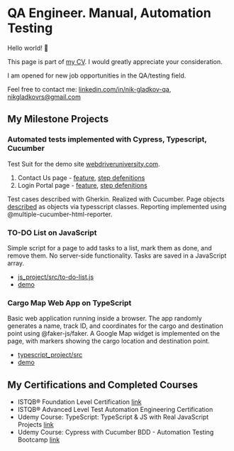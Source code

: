 
# QA Engineer. Manual, Automation Testing

Hello world! 👋 

This page is part of [my CV](https://docs.google.com/document/d/1bxHjkzotjIEDZwQybSp7udMX3wW_zbbdhgJpz75Ojgc/edit#heading=h.gjdgxs). I would greatly appreciate your consideration.

I am opened for new job opportunities in the QA/testing field. 

Feel free to contact me: [linkedin.com/in/nik-gladkov-qa](https://www.linkedin.com/in/nik-gladkov-qa/?locale=en_US), 
[nikgladkovrs@gmail.com](mailto:nikgladkovrs@gmail.com)  

## My Milestone Projects

### Automated tests implemented with Cypress, Typescript, Cucumber

Test Suit for the demo site [webdriveruniversity.com](https://www.webdriveruniversity.com/).
1. Contact Us page - [feature](https://github.com/nikgladkov/CV/blob/main/cypress_project/cypress/e2e/Contact_Us_page/Contact_Us_page.feature), [step defenitions](https://github.com/nikgladkov/CV/blob/main/cypress_project/cypress/support/step_definitions/Contact_Us_page.ts)
2. Login Portal page - [feature](https://github.com/nikgladkov/CV/blob/main/cypress_project/cypress/e2e/Login-Portal_page/Login-Portal_page.feature), [step defenitions](https://github.com/nikgladkov/CV/blob/main/cypress_project/cypress/support/step_definitions/Login-Portal_page.ts)

Test cases described with Gherkin. Realized with Cucumber.
Page objects [described](https://github.com/nikgladkov/CV/blob/main/cypress_project/cypress/support/common_classes/PageInTest.ts) as objects via typesscript classes.
Reporting implemented using @multiple-cucumber-html-reporter.

### TO-DO List on JavaScript

Simple script for a page to add tasks to a list, mark them as done, and remove them. No server-side functionality. Tasks are saved in a JavaScript array.

- [js_project/src/to-do-list.js](https://github.com/nikgladkov/CV/blob/main/js_project/src/to-do-list.js)
- [demo](https://nikgladkov.github.io/CV/js_project/js-to-do-list.html)

### Cargo Map Web App on TypeScript

Basic web application running inside a browser. The app randomly generates a name, track ID, and coordinates for the cargo and destination point using @faker-js/faker. A Google Map widget is implemented on the page, with markers showing the cargo location and destination point.

- [typescript_project/src](https://github.com/nikgladkov/CV/tree/main/typescript_project/src)
- [demo](https://nikgladkov.github.io/CV/typescript_project/ts_index.html)

## My Certifications and Completed Courses
- ISTQB® Foundation Level Certification [link](https://media.licdn.com/dms/image/v2/D4D2DAQGi9GP8nQwzUQ/profile-treasury-image-shrink_1280_1280/profile-treasury-image-shrink_1280_1280/0/1718185620817?e=1727956800&v=beta&t=BpGfoOpogoP48xg37C0vtWjyxZ72gJModzJhjzBIstA)
- ISTQB® Advanced Level Test Automation Engineering Certification
- Udemy Course: TypeScript: TypeScript & JS with Real JavaScript Projects [link](https://www.udemy.com/certificate/UC-0a6f6f51-7a3a-4123-ac9f-1bf0c05b883a/?utm_campaign=email&utm_medium=email&utm_source=sendgrid.com)
- Udemy Course: Cypress with Cucumber BDD - Automation Testing Bootcamp [link](https://www.udemy.com/certificate/UC-3b2d3d9e-4fef-4cf7-a900-6f7f177132ea/)
